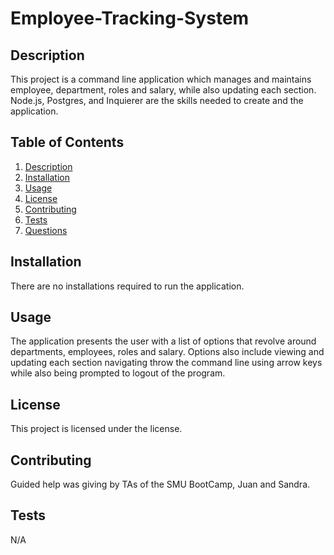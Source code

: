 # Employee-Tracking-System

## Description

This project is a command line application which manages and maintains employee, department, roles and salary, while also updating each section. Node.js, Postgres, and Inquierer are the skills needed to create and the application.

## Table of Contents

1. [Description](#description)
2. [Installation](#installation)
3. [Usage](#usage)
4. [License](#license)
5. [Contributing](#contributing)
6. [Tests](#tests)
7. [Questions](#questions)

## Installation

There are no installations required to run the application.

## Usage

The application presents the user with a list of options that revolve around departments, employees, roles and salary. Options also include viewing and updating each section navigating throw the command line using arrow keys while also being prompted to logout of the program.

## License

This project is licensed under the license.

## Contributing

Guided help was giving by TAs of the SMU BootCamp, Juan and Sandra.

## Tests

N/A

